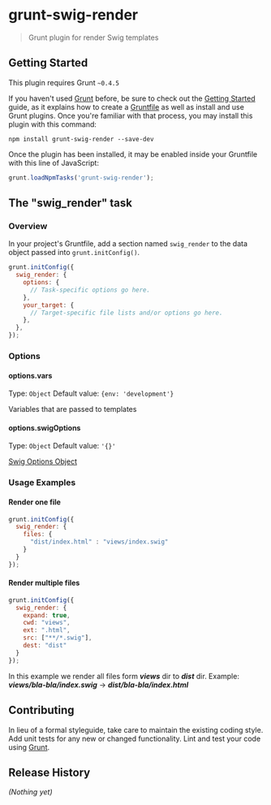 # grunt-swig-render

> Grunt plugin for render Swig templates

## Getting Started
This plugin requires Grunt `~0.4.5`

If you haven't used [Grunt](http://gruntjs.com/) before, be sure to check out the [Getting Started](http://gruntjs.com/getting-started) guide, as it explains how to create a [Gruntfile](http://gruntjs.com/sample-gruntfile) as well as install and use Grunt plugins. Once you're familiar with that process, you may install this plugin with this command:

```shell
npm install grunt-swig-render --save-dev
```

Once the plugin has been installed, it may be enabled inside your Gruntfile with this line of JavaScript:

```js
grunt.loadNpmTasks('grunt-swig-render');
```

## The "swig_render" task

### Overview
In your project's Gruntfile, add a section named `swig_render` to the data object passed into `grunt.initConfig()`.

```js
grunt.initConfig({
  swig_render: {
    options: {
      // Task-specific options go here.
    },
    your_target: {
      // Target-specific file lists and/or options go here.
    },
  },
});
```

### Options

#### options.vars
Type: `Object`
Default value: `{env: 'development'}`

Variables that are passed to templates

#### options.swigOptions
Type: `Object`
Default value: `'{}'`

[Swig Options Object](http://paularmstrong.github.io/swig/docs/api/#SwigOpts)

### Usage Examples

#### Render one file

```js
grunt.initConfig({
  swig_render: {
    files: {
      "dist/index.html" : "views/index.swig"
    }
  }
});
```

#### Render multiple files

```js
grunt.initConfig({
  swig_render: {
    expand: true,
    cwd: "views",
    ext: ".html",
    src: ["**/*.swig"],
    dest: "dist"
  }
});
```

In this example we render all files form ***views*** dir to ***dist*** dir.
Example: ***views/bla-bla/index.swig*** -> ***dist/bla-bla/index.html***

## Contributing
In lieu of a formal styleguide, take care to maintain the existing coding style. Add unit tests for any new or changed functionality. Lint and test your code using [Grunt](http://gruntjs.com/).

## Release History
_(Nothing yet)_
